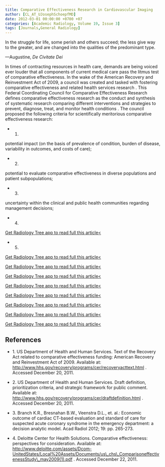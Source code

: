 ```yaml
---
title: Comparative Effectiveness Research in Cardiovascular Imaging
author: [CL_AT_UJosephSchoepfMD]
date: 2012-03-01 00:00:00 +0700 +07
categories: [Academic Radiology, Volume 19, Issue 3]
tags: [Journals,General Radiology]
---
```

In the struggle for life, some perish and others succeed; the less give way to the greater, and are changed into the qualities of the predominant type.

—Augustine, _De Civitate Dei_

In times of contracting resources in health care, demands are being voiced ever louder that all components of current medical care pass the litmus test of comparative effectiveness. In the wake of the American Recovery and Reinvestment Act of 2009, a council was created and tasked with fostering comparative effectiveness and related health services research . This Federal Coordinating Council for Comparative Effectiveness Research defines comparative effectiveness research as the conduct and synthesis of systematic research comparing different interventions and strategies to prevent, diagnose, treat, and monitor health conditions . The council proposed the following criteria for scientifically meritorious comparative effectiveness research:

- 1.
potential impact (on the basis of prevalence of condition, burden of disease, variability in outcomes, and costs of care);

- 2.
potential to evaluate comparative effectiveness in diverse populations and patient subpopulations;

- 3.
uncertainty within the clinical and public health communities regarding management decisions;

- 4.
[Get Radiology Tree app to read full this article<](https://clinicalpub.com/app)

- 5.
[Get Radiology Tree app to read full this article<](https://clinicalpub.com/app)


[Get Radiology Tree app to read full this article<](https://clinicalpub.com/app)

[Get Radiology Tree app to read full this article<](https://clinicalpub.com/app)

[Get Radiology Tree app to read full this article<](https://clinicalpub.com/app)

[Get Radiology Tree app to read full this article<](https://clinicalpub.com/app)

[Get Radiology Tree app to read full this article<](https://clinicalpub.com/app)

[Get Radiology Tree app to read full this article<](https://clinicalpub.com/app)

[Get Radiology Tree app to read full this article<](https://clinicalpub.com/app)

## References

- 1\.  US Department of Health and Human Services. Text of the Recovery Act related to comparative effectiveness funding: American Recovery and Reinvestment Act of 2009. Available at:  http://www.hhs.gov/recovery/programs/cer/recoveryacttext.html  . Accessed December 20, 2011.


- 2\.  US Department of Health and Human Services. Draft definition, prioritization criteria, and strategic framework for public comment. Available at:  http://www.hhs.gov/recovery/programs/cer/draftdefinition.html  . Accessed December 20, 2011.


- 3\. Branch K.R., Bresnahan B.W., Veenstra D.L., et. al.: Economic outcome of cardiac CT-based evaluation and standard of care for suspected acute coronary syndrome in the emergency department: a decision analytic model. Acad Radiol 2012; 19: pp. 265-273.


- 4\.  Deloitte Center for Health Solutions. Comparative effectiveness: perspectives for consideration. Available at:  http://www.deloitte.com/assets/Dcom-UnitedStates/Local%20Assets/Documents/us\_chs\_ComparisoneffectivenessStudy\_may2009(1).pdf  . Accessed December 22, 2011.